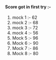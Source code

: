 
#### Score got in first try :- 

1. mock 1 :- 62
2. mock 2 :- 68
3. mock 3 :- 72
4. mock 4 :- 56
5. Mock 5 :- 96
6. Mock 6 :- 90
7. Mock 7 :- 86
8. Mock 8 :- 80

